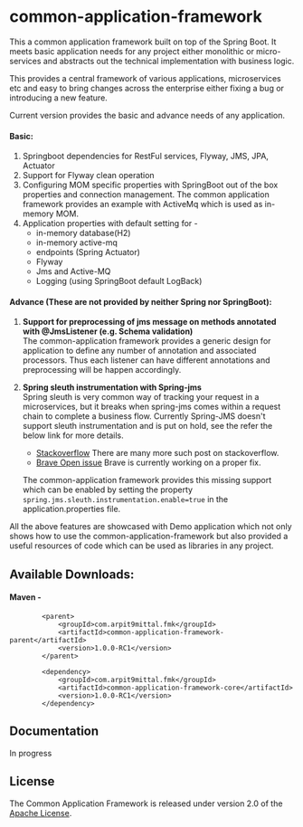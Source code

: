# common-application-framework

This a common application framework built on top of the Spring Boot. It meets basic application needs for any project either monolithic or micro-services and abstracts out the technical implementation with business logic.

This provides a central framework of various applications, microservices etc and easy to bring changes across the enterprise either fixing a bug or introducing a new feature.

Current version provides the basic and advance needs of any application.  

#### Basic:
1. Springboot dependencies for RestFul services, Flyway, JMS, JPA, Actuator
2. Support for Flyway clean operation
3. Configuring MOM specific properties with SpringBoot out of the box properties and connection management. 
The common application framework provides an example with ActiveMq which is used as in-memory MOM.
4. Application properties with default setting for -
    * in-memory database(H2)
    * in-memory active-mq
    * endpoints (Spring Actuator)
    * Flyway
    * Jms and Active-MQ
    * Logging (using SpringBoot default LogBack)

#### Advance (These are not provided by neither Spring nor SpringBoot):
1. **Support for preprocessing of jms message on methods annotated with @JmsListener (e.g. Schema validation)**  
    The common-application framework provides a generic design for application to define any number of annotation and associated    processors. Thus each listener can have different annotations and preprocessing will be happen accordingly.
2. **Spring sleuth instrumentation with Spring-jms**  
    Spring sleuth is very common way of tracking your request in a microservices, but it breaks when spring-jms comes within a request chain to complete a business flow. Currently Spring-JMS doesn't support sleuth instrumentation and is put on hold, see the refer the below link for more details.  
    * [Stackoverflow](https://stackoverflow.com/questions/50536896/spring-boot-integration-of-sleuth-with-jms/50539929#50539929) There are many more such post on stackoverflow.
    * [Brave Open issue](https://github.com/openzipkin/brave/issues/584)  Brave is currently working on a proper fix.

    The common-application framework provides this missing support which can be enabled by setting the property `spring.jms.sleuth.instrumentation.enable=true` in the application.properties file.

All the above features are showcased with Demo application which not only shows how to use the common-application-framework but also provided a useful resources of code which can be used as libraries in any project.

## Available Downloads:  
#### Maven -  
```  
        <parent>  
            <groupId>com.arpit9mittal.fmk</groupId>  
            <artifactId>common-application-framework-parent</artifactId>  
            <version>1.0.0-RC1</version>  
        </parent>
  
        <dependency>  
            <groupId>com.arpit9mittal.fmk</groupId>  
            <artifactId>common-application-framework-core</artifactId>  
            <version>1.0.0-RC1</version>  
        </dependency>  
```
## Documentation

In progress

## License

The Common Application Framework is released under version 2.0 of the
[Apache License](http://www.apache.org/licenses/LICENSE-2.0).
